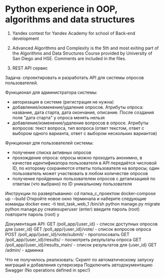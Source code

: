 # Python experience in OOP, algorithms and data structures 

1. Yandex contest for Yandex Academy for school of Back-end development

2. Advanced Algorithms and Complexity is the 5th and most exiting part of the Algorithms and Data Structures Course provided by University of San Diego and HSE. Comments are included in the files.

3. REST API сервис

Задача: спроектировать и разработать API для системы опросов пользователей.

Функционал для администратора системы:
- авторизация в системе (регистрация не нужна)
- добавление/изменение/удаление опросов. Атрибуты опроса: название, дата старта, дата окончания, описание. После создания поле "дата старта" у опроса менять нельзя
- добавление/изменение/удаление вопросов в опросе. Атрибуты вопросов: текст вопроса, тип вопроса (ответ текстом, ответ с выбором одного варианта, ответ с выбором нескольких вариантов)

Функционал для пользователей системы:
- получение списка активных опросов
- прохождение опроса: опросы можно проходить анонимно, в качестве идентификатора пользователя в API передаётся числовой ID, по которому сохраняются ответы пользователя на вопросы; один пользователь может участвовать в любом количестве опросов
- получение пройденных пользователем опросов с детализацией по ответам (что выбрано) по ID уникальному пользователя

Инструкции по развертыванию:
cd папка_с_проектом
docker-compose up --build
Откройте новое окно терминала и наберите следующие команды
docker exec -ti test_task_web_1 /bin/sh
python manage.py migrate
python manage.py createsuperuser
(enter)
введите пароль (root)
повторите пароль (root)
y

Документация API:
GET /poll_app/{user_id} - список доступных опросов для {user_id}
GET /poll_app/{user_id}/vote/ - список вопросов опроса
POST /poll_app/{user_id}/vote/submit/ - проголосовать 
GET /poll_app/{user_id}/results/ - посмотреть результаты опроса
GET /poll_app/{user_id}/results_main/ - список результатов для {user_id}
GET /admin/ - админка

Что не получилось реализовать:
Скрипт по автоматическому запуску миграций и добавления суперюзера
Подключить автодокументацию Swagger (No operations defined in spec!)
